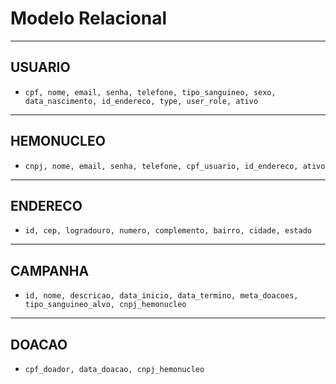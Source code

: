 # Modelo Relacional

---

## USUARIO


- `cpf, nome, email, senha, telefone, tipo_sanguineo, sexo, data_nascimento, id_endereco, type, user_role, ativo`

---

## HEMONUCLEO

- `cnpj, nome, email, senha, telefone, cpf_usuario, id_endereco, ativo`

---

## ENDERECO

- `id, cep, logradouro, numero, complemento, bairro, cidade, estado`

---

## CAMPANHA

- `id, nome, descricao, data_inicio, data_termino, meta_doacoes, tipo_sanguineo_alvo, cnpj_hemonucleo`

---

## DOACAO

- `cpf_doador, data_doacao, cnpj_hemonucleo`
